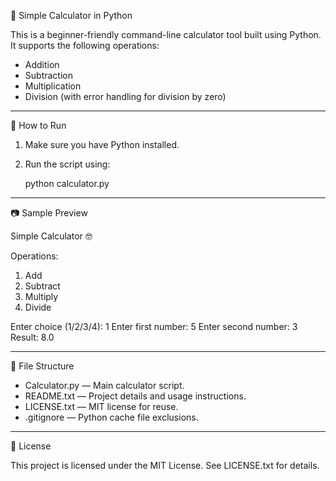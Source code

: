 🧮 Simple Calculator in Python

This is a beginner-friendly command-line calculator tool built using Python. It supports the following operations:

- Addition
- Subtraction
- Multiplication
- Division (with error handling for division by zero)

---

🚀 How to Run

1. Make sure you have Python installed.
2. Run the script using:

   python calculator.py

---

📷 Sample Preview

Simple Calculator 🤓

Operations:
1. Add
2. Subtract
3. Multiply
4. Divide

Enter choice (1/2/3/4): 1
Enter first number: 5
Enter second number: 3
Result: 8.0

---

📁 File Structure

- Calculator.py — Main calculator script.
- README.txt — Project details and usage instructions.
- LICENSE.txt — MIT license for reuse.
- .gitignore — Python cache file exclusions.

---


📄 License

This project is licensed under the MIT License. See LICENSE.txt for details.

